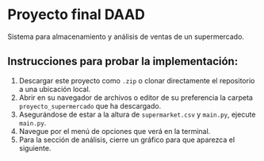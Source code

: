 # Proyecto final DAAD

Sistema para almacenamiento y análisis de ventas de un supermercado.

## Instrucciones para probar la implementación:

1. Descargar este proyecto como `.zip` o clonar directamente el repositorio a una ubicación local.
2. Abrir en su navegador de archivos o editor de su preferencia la carpeta `proyecto_supermercado` que ha descargado.
3. Asegurándose de estar a la altura de `supermarket.csv` y `main.py`, ejecute `main.py`.
4. Navegue por el menú de opciones que verá en la terminal.
5. Para la sección de análisis, cierre un gráfico para que aparezca el siguiente.


